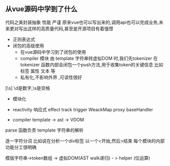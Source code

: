 

## 从vue源码中学到了什么
代码之美封装抽象 性能 严谨
原来vue也可以写出来的,调用api也可以完成业务,未来更对写出这样的高质量代码,甚至是开源项目有着憧憬

- 正则表达式
- 闭包的高级使用
  - 在vue源码中学习到了闭包的使用
  - compiler 模块 由 template 字符串转虚拟DOM 时,我们先tokenizer
  在tokenizer 函数内部会闭包一个push方法,用于收集token的关键信息
  比如标签 属性 文本 等
  - 私有化,不影响外界 ,可读性很好

[\s]
\d是数字,\s是空格
- 模块化
 - reactivity 响应式
  effect track trigger  WeackMap
  proxy 
  baseHandler

  - compiler
  template -> ast -> VDOM


  parse 函数负责 template 字符串的解析

  逐一字符分词
    比如说在分析一个div标签
    以一个<开始,然后>结束
  每个模块的内部功能分工很明确

模版字符串->token数组 -> 虚拟DOM(AST walk递归) - > helper (位运算)

